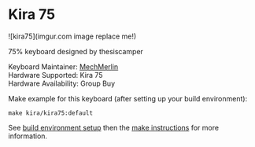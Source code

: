 # Kira 75

![kira75](imgur.com image replace me!)

75% keyboard designed by thesiscamper

Keyboard Maintainer: [MechMerlin](https://github.com/mechmerlin)     
Hardware Supported: Kira 75     
Hardware Availability: Group Buy      

Make example for this keyboard (after setting up your build environment):

    make kira/kira75:default

See [build environment setup](https://docs.qmk.fm/#/getting_started_build_tools) then the [make instructions](https://docs.qmk.fm/#/getting_started_make_guide) for more information.
